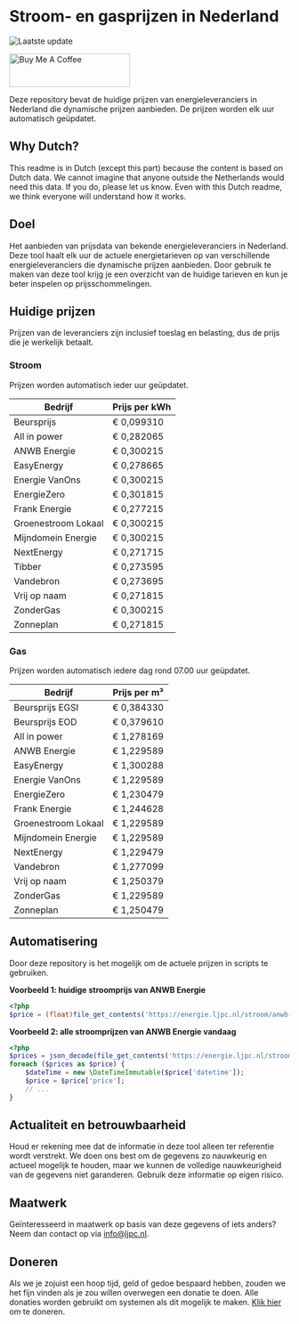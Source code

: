 # Stroom- en gasprijzen in Nederland

![Laatste update](https://img.shields.io/badge/laatste%20update-2024--08--31%2022%3A00%20CET-brightgreen)

<a href="https://www.buymeacoffee.com/Lars-" target="_blank"><img src="https://cdn.buymeacoffee.com/buttons/v2/default-orange.png" alt="Buy Me A Coffee" height="60" style="height: 60px !important;width: 217px !important;" ></a>

Deze repository bevat de huidige prijzen van energieleveranciers in Nederland die dynamische prijzen aanbieden. De prijzen worden elk uur automatisch geüpdatet.

## Why Dutch?

This readme is in Dutch (except this part) because the content is based on Dutch data. We cannot imagine that anyone outside the Netherlands would need this data. If you do, please let us know. Even with this Dutch readme, we think
everyone will understand how it works.

## Doel

Het aanbieden van prijsdata van bekende energieleveranciers in Nederland. Deze tool haalt elk uur de actuele energietarieven op van verschillende energieleveranciers die dynamische prijzen aanbieden. Door gebruik te maken van deze tool
krijg je een overzicht van de huidige tarieven en kun je beter inspelen op prijsschommelingen.

## Huidige prijzen

Prijzen van de leveranciers zijn inclusief toeslag en belasting, dus de prijs die je werkelijk betaalt.

### Stroom

Prijzen worden automatisch ieder uur geüpdatet.

 Bedrijf | Prijs per kWh 
---------|---------------
Beursprijs | € 0,099310
All in power | € 0,282065
ANWB Energie | € 0,300215
EasyEnergy | € 0,278665
Energie VanOns | € 0,300215
EnergieZero | € 0,301815
Frank Energie | € 0,277215
Groenestroom Lokaal | € 0,300215
Mijndomein Energie | € 0,300215
NextEnergy | € 0,271715
Tibber | € 0,273595
Vandebron | € 0,273695
Vrij op naam | € 0,271815
ZonderGas | € 0,300215
Zonneplan | € 0,271815


### Gas

Prijzen worden automatisch iedere dag rond 07.00 uur geüpdatet.

 Bedrijf | Prijs per m³ 
---------|--------------
Beursprijs EGSI | € 0,384330
Beursprijs EOD | € 0,379610
All in power | € 1,278169
ANWB Energie | € 1,229589
EasyEnergy | € 1,300288
Energie VanOns | € 1,229589
EnergieZero | € 1,230479
Frank Energie | € 1,244628
Groenestroom Lokaal | € 1,229589
Mijndomein Energie | € 1,229589
NextEnergy | € 1,229479
Vandebron | € 1,277099
Vrij op naam | € 1,250379
ZonderGas | € 1,229589
Zonneplan | € 1,250479


## Automatisering

Door deze repository is het mogelijk om de actuele prijzen in scripts te gebruiken.

**Voorbeeld 1: huidige stroomprijs van ANWB Energie**

```php
<?php
$price = (float)file_get_contents('https://energie.ljpc.nl/stroom/anwb-energie-nu.txt');

```

**Voorbeeld 2: alle stroomprijzen van ANWB Energie vandaag**

```php
<?php
$prices = json_decode(file_get_contents('https://energie.ljpc.nl/stroom/all-in-power-vandaag.json'),true);
foreach ($prices as $price) {
    $dateTime = new \DateTimeImmutable($price['datetime']);
    $price = $price['price'];
    // ...
}
```

## Actualiteit en betrouwbaarheid

Houd er rekening mee dat de informatie in deze tool alleen ter referentie wordt verstrekt. We doen ons best om de gegevens zo nauwkeurig en actueel mogelijk te houden, maar we kunnen de volledige nauwkeurigheid van de gegevens niet
garanderen. Gebruik deze informatie op eigen risico.

## Maatwerk

Geïnteresseerd in maatwerk op basis van deze gegevens of iets anders? Neem dan contact op
via [info@ljpc.nl](mailto:info@ljpc.nl?subject=Energie%20prijzen).

## Doneren

Als we je zojuist een hoop tijd, geld of gedoe bespaard hebben, zouden we het fijn vinden als je zou willen overwegen een
donatie te doen. Alle donaties worden gebruikt om systemen als dit mogelijk te
maken. [Klik hier](https://www.buymeacoffee.com/Lars-) om te doneren.
